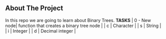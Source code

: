## About The Project
In this repo we are going to learn about Binary Trees.
**TASKS**
| 0 - New node| function that creates a binary tree node |
| c | Character |
| s | String |
| i | Integer |
| d | Decimal integer |

